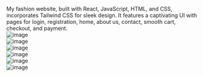 My fashion website, built with React, JavaScript, HTML, and CSS, incorporates Tailwind CSS for sleek design. It features a captivating UI with pages for login, registration, home, about us, contact, smooth cart, checkout, and payment.
<br/>
![image](https://github.com/narottamandeep2003/Fashion-website/assets/109156360/a1879eb2-2628-4c19-82ba-f1f00401737a)
<br/>
![image](https://github.com/narottamandeep2003/Fashion-website/assets/109156360/e0327db1-2211-4bfb-a862-3b68c057eab1)
<br/>
![image](https://github.com/narottamandeep2003/Fashion-website/assets/109156360/be21605c-ba88-4209-b3da-39a42a2a9494)
<br/>
![image](https://github.com/narottamandeep2003/Fashion-website/assets/109156360/d0d235cd-7cae-4bb9-8c0f-3996130493e1)
<br/>
![image](https://github.com/narottamandeep2003/Fashion-website/assets/109156360/5f6fcd64-d1b6-4e7f-9155-e991f4052044)
<br>
![image](https://github.com/narottamandeep2003/Fashion-website/assets/109156360/301b73ef-4509-4ba4-ba87-d65c1af20981)
